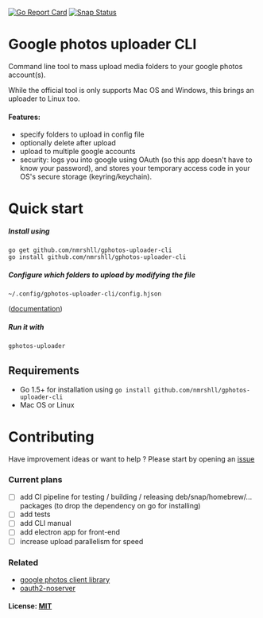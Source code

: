 [![Go Report Card](https://goreportcard.com/badge/github.com/nmrshll/gphotos-uploader-cli)](https://goreportcard.com/report/github.com/nmrshll/gphotos-uploader-cli)
[![Snap Status](https://build.snapcraft.io/badge/nmrshll/gphotos-uploader-cli.svg)](https://build.snapcraft.io/user/nmrshll/gphotos-uploader-cli)

# Google photos uploader CLI
Command line tool to mass upload media folders to your google photos account(s).    

While the official tool is only supports Mac OS and Windows, this brings an uploader to Linux too.

#### Features:
- specify folders to upload in config file
- optionally delete after upload
- upload to multiple google accounts
- security: logs you into google using OAuth (so this app doesn't have to know your password), and stores your temporary access code in your OS's secure storage (keyring/keychain).

# Quick start
##### Install using     
```
go get github.com/nmrshll/gphotos-uploader-cli
go install github.com/nmrshll/gphotos-uploader-cli
```    
##### Configure which folders to upload by modifying the file 
```
~/.config/gphotos-uploader-cli/config.hjson
```
([documentation](./docs/configuration.md))    
##### Run it with 
```
gphotos-uploader
```    

## Requirements
- Go 1.5+ for installation using `go install github.com/nmrshll/gphotos-uploader-cli`
- Mac OS or Linux

# Contributing
Have improvement ideas or want to help ? Please start by opening an [issue](https://github.com/nmrshll/gphotos-uploader-cli/issues)  

### Current plans
- [ ] add CI pipeline for testing / building / releasing deb/snap/homebrew/... packages (to drop the dependency on go for installing)
- [ ] add tests
- [ ] add CLI manual
- [ ] add electron app for front-end
- [ ] increase upload parallelism for speed

### Related
- [google photos client library](https://github.com/nmrshll/google-photos-api-client-go)
- [oauth2-noserver](https://github.com/nmrshll/oauth2ns)


#### License: [MIT](./.docs/LICENSE)
